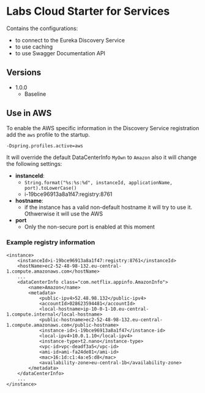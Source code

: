 # Labs Cloud Starter for Services

Contains the configurations:
* to connect to the Eureka Discovery Service
* to use caching
* to use Swagger Documentation API

## Versions

* 1.0.0 
    * Baseline
    
## Use in AWS

To enable the AWS specific information in the Discovery Service registration add the `aws` profile to the startup.

```
-Dspring.profiles.active=aws
```

It will override the default DataCenterInfo `MyOwn` to `Amazon` also it will change the following settings:
* **instanceId**: 
    * `String.format("%s:%s:%d", instanceId, applicationName, port).toLowerCase()`
    * i-19bce96913a8a1f47:registry:8761
* **hostname**:
    * if the instance has a valid non-default hostname it will try to use it. Othwerwise it will use the AWS 
* **port**
    * Only the non-secure port is enabled at this moment

### Example registry information

```
<instance>
    <instanceId>i-19bce96913a8a1f47:registry:8761</instanceId>
    <hostName>ec2-52-48-98-132.eu-central-1.compute.amazonaws.com</hostName>
    ...
    <dataCenterInfo class="com.netflix.appinfo.AmazonInfo">
        <name>Amazon</name>
        <metadata>
            <public-ipv4>52.48.98.132</public-ipv4>
            <accountId>028623594481</accountId>
            <local-hostname>ip-10-0-1-10.eu-central-1.compute.internal</local-hostname>
            <public-hostname>ec2-52-48-98-132.eu-central-1.compute.amazonaws.com</public-hostname>
            <instance-id>i-19bce96913a8a1f47</instance-id>
            <local-ipv4>10.0.1.10</local-ipv4>
            <instance-type>t2.nano</instance-type>
            <vpc-id>vpc-deadf3a5</vpc-id>
            <ami-id>ami-fa24de81</ami-id>
            <mac>16:1d:c1:4a:e5:d8</mac>
            <availability-zone>eu-central-1b</availability-zone>
        </metadata>
    </dataCenterInfo>
    ...
</instance>
```